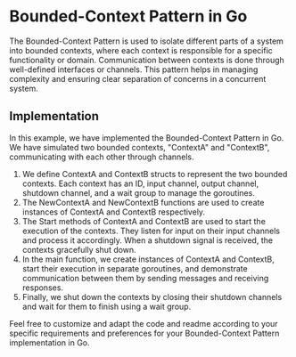 # Bounded-Context Pattern in Go
The Bounded-Context Pattern is used to isolate different parts of a system into bounded contexts, where each context is responsible for a specific functionality or domain. Communication between contexts is done through well-defined interfaces or channels. This pattern helps in managing complexity and ensuring clear separation of concerns in a concurrent system.

## Implementation
In this example, we have implemented the Bounded-Context Pattern in Go. We have simulated two bounded contexts, "ContextA" and "ContextB", communicating with each other through channels.

1. We define ContextA and ContextB structs to represent the two bounded contexts. Each context has an ID, input channel, output channel, shutdown channel, and a wait group to manage the goroutines.
2. The NewContextA and NewContextB functions are used to create instances of ContextA and ContextB respectively.
3. The Start methods of ContextA and ContextB are used to start the execution of the contexts. They listen for input on their input channels and process it accordingly. When a shutdown signal is received, the contexts gracefully shut down.
4. In the main function, we create instances of ContextA and ContextB, start their execution in separate goroutines, and demonstrate communication between them by sending messages and receiving responses.
5. Finally, we shut down the contexts by closing their shutdown channels and wait for them to finish using a wait group.

Feel free to customize and adapt the code and readme according to your specific requirements and preferences for your Bounded-Context Pattern implementation in Go.